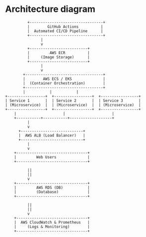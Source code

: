 # Architecture diagram

              +---------------------------------+
              |        GitHub Actions          |
              |  Automated CI/CD Pipeline      |
              +---------------------------------+
                    |
                    v
              +--------------------------+
              |         AWS ECR          |
              |     (Image Storage)      |
              +--------------------------+
                    |
                    v
            +-----------------------------------+
            |        AWS ECS / EKS              |
            |  (Container Orchestration)        |
            +-----------------------------------+
            |           |           |
    +-----------------+  +-----------------+  +-----------------+
    | Service 1       |  | Service 2       |  | Service 3       |
    | (Microservice)  |  | (Microservice)  |  | (Microservice)  |
    +-----------------+  +-----------------+  +-----------------+
        |                     |                     |
        +-----------+-----------+-------------------+
              |
              v
          +----------------------------+
          |  AWS ALB (Load Balancer)   |
          +----------------------------+
              |
              v
        +--------------------------------+
        |         Web Users              |
        +--------------------------------+

              ||
              ||
              v
        +--------------------------------+
        |         AWS RDS (DB)           |
        |         (Database)             |
        +--------------------------------+

              ||
              ||
              v
        +--------------------------------+
        |  AWS CloudWatch & Prometheus   |
        |     (Logs & Monitoring)        |
        +--------------------------------+